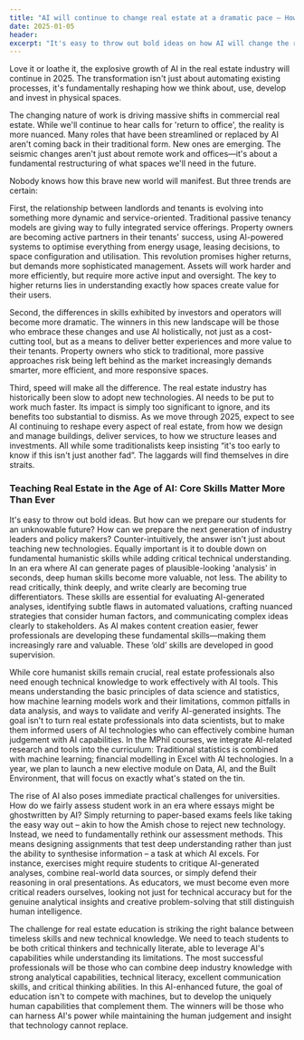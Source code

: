 ```yaml
---
title: "AI will continue to change real estate at a dramatic pace — How to prepare our students for an unknowable future?"
date: 2025-01-05
header:
excerpt: "It's easy to throw out bold ideas on how AI will change the real estate industry for good. But how can we prepare our students for an unknowable future? How can we prepare the next generation of industry leaders and policy makers? Counter-intuitively, the answer isn't just about teaching new technologies. Equally important is it to double down on fundamental humanistic skills while adding critical technical understanding. In an era where AI can generate pages of plausible-looking 'analysis' in seconds, deep human skills become more valuable, not less. The ability to read critically, think deeply, and write clearly are becoming true differentiators. These skills are essential for evaluating AI-generated analyses, identifying subtle flaws in automated valuations, crafting nuanced strategies that consider human factors, and communicating complex ideas clearly to stakeholders. As AI makes content creation easier, fewer professionals are developing these fundamental skills—making them increasingly rare and valuable. These ‘old’ skills are developed in good supervision."
---
```



Love it or loathe it, the explosive growth of AI in the real estate industry will continue in 2025. The transformation isn't just about automating existing processes, it's fundamentally reshaping how we think about, use, develop and invest in physical spaces.

The changing nature of work is driving massive shifts in commercial real estate. While we'll continue to hear calls for 'return to office', the reality is more nuanced. Many roles that have been streamlined or replaced by AI aren't coming back in their traditional form. New ones are emerging. The seismic changes aren't just about remote work and offices—it's about a fundamental restructuring of what spaces we'll need in the future.

Nobody knows how this brave new world will manifest. But three trends are certain:

First, the relationship between landlords and tenants is evolving into something more dynamic and service-oriented. Traditional passive tenancy models are giving way to fully integrated service offerings. Property owners are becoming active partners in their tenants' success, using AI-powered systems to optimise everything from energy usage, leasing decisions, to space configuration and utilisation. This revolution promises higher returns, but demands more sophisticated management. Assets will work harder and more efficiently, but require more active input and oversight. The key to higher returns lies in understanding exactly how spaces create value for their users. 

Second, the differences in skills exhibited by investors and operators will become more dramatic. The winners in this new landscape will be those who embrace these changes and use AI holistically, not just as a cost-cutting tool, but as a means to deliver better experiences and more value to their tenants. Property owners who stick to traditional, more passive approaches risk being left behind as the market increasingly demands smarter, more efficient, and more responsive spaces. 

Third, speed will make all the difference. The real estate industry has historically been slow to adopt new technologies. AI needs to be put to work much faster. Its impact is simply too significant to ignore, and its benefits too substantial to dismiss. As we move through 2025, expect to see AI continuing to reshape every aspect of real estate, from how we design and manage buildings, deliver services, to how we structure leases and investments. All while some traditionalists keep insisting “it's too early to know if this isn't just another fad”. The laggards will find themselves in dire straits. 

### Teaching Real Estate in the Age of AI: Core Skills Matter More Than Ever

It's easy to throw out bold ideas. But how can we prepare our students for an unknowable future? How can we prepare the next generation of industry leaders and policy makers? Counter-intuitively, the answer isn't just about teaching new technologies. Equally important is it to double down on fundamental humanistic skills while adding critical technical understanding.
In an era where AI can generate pages of plausible-looking 'analysis' in seconds, deep human skills become more valuable, not less. The ability to read critically, think deeply, and write clearly are becoming true differentiators. These skills are essential for evaluating AI-generated analyses, identifying subtle flaws in automated valuations, crafting nuanced strategies that consider human factors, and communicating complex ideas clearly to stakeholders. As AI makes content creation easier, fewer professionals are developing these fundamental skills—making them increasingly rare and valuable. These ‘old’ skills are developed in good supervision. 

While core humanist skills remain crucial, real estate professionals also need enough technical knowledge to work effectively with AI tools. This means understanding the basic principles of data science and statistics, how machine learning models work and their limitations, common pitfalls in data analysis, and ways to validate and verify AI-generated insights. The goal isn't to turn real estate professionals into data scientists, but to make them informed users of AI technologies who can effectively combine human judgement with AI capabilities. In the MPhil courses, we integrate AI-related research and tools into the curriculum: Traditional statistics is combined with machine learning; financial modelling in Excel with AI technologies. In a year, we plan to launch a new elective module on Data, AI, and the Built Environment, that will focus on exactly what's stated on the tin.

The rise of AI also poses immediate practical challenges for universities. How do we fairly assess student work in an era where essays might be ghostwritten by AI? Simply returning to paper-based exams feels like taking the easy way out – akin to how the Amish chose to reject new technology. Instead, we need to fundamentally rethink our assessment methods. This means designing assignments that test deep understanding rather than just the ability to synthesise information – a task at which AI excels. For instance, exercises might require students to critique AI-generated analyses, combine real-world data sources, or simply defend their reasoning in oral presentations. As educators, we must become even more critical readers ourselves, looking not just for technical accuracy but for the genuine analytical insights and creative problem-solving that still distinguish human intelligence.

The challenge for real estate education is striking the right balance between timeless skills and new technical knowledge. We need to teach students to be both critical thinkers and technically literate, able to leverage AI's capabilities while understanding its limitations. The most successful professionals will be those who can combine deep industry knowledge with strong analytical capabilities, technical literacy, excellent communication skills, and critical thinking abilities. In this AI-enhanced future, the goal of education isn't to compete with machines, but to develop the uniquely human capabilities that complement them. The winners will be those who can harness AI's power while maintaining the human judgement and insight that technology cannot replace.
